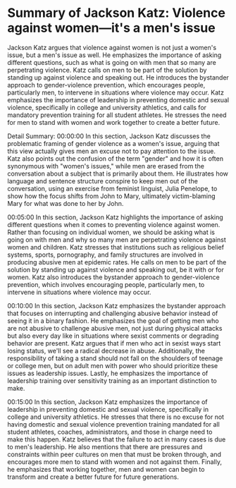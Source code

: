 # Summary of Jackson Katz: Violence against women—it's a men's issue

Jackson Katz argues that violence against women is not just a women's issue, but a men's issue as well. He emphasizes the importance of asking different questions, such as what is going on with men that so many are perpetrating violence. Katz calls on men to be part of the solution by standing up against violence and speaking out. He introduces the bystander approach to gender-violence prevention, which encourages people, particularly men, to intervene in situations where violence may occur. Katz emphasizes the importance of leadership in preventing domestic and sexual violence, specifically in college and university athletics, and calls for mandatory prevention training for all student athletes. He stresses the need for men to stand with women and work together to create a better future.

Detail Summary: 
00:00:00
In this section, Jackson Katz discusses the problematic framing of gender violence as a women's issue, arguing that this view actually gives men an excuse not to pay attention to the issue. Katz also points out the confusion of the term "gender" and how it is often synonymous with "women's issues," while men are erased from the conversation about a subject that is primarily about them. He illustrates how language and sentence structure conspire to keep men out of the conversation, using an exercise from feminist linguist, Julia Penelope, to show how the focus shifts from John to Mary, ultimately victim-blaming Mary for what was done to her by John.

00:05:00
In this section, Jackson Katz highlights the importance of asking different questions when it comes to preventing violence against women. Rather than focusing on individual women, we should be asking what is going on with men and why so many men are perpetrating violence against women and children. Katz stresses that institutions such as religious belief systems, sports, pornography, and family structures are involved in producing abusive men at epidemic rates. He calls on men to be part of the solution by standing up against violence and speaking out, be it with or for women. Katz also introduces the bystander approach to gender-violence prevention, which involves encouraging people, particularly men, to intervene in situations where violence may occur.

00:10:00
In this section, Jackson Katz emphasizes the bystander approach that focuses on interrupting and challenging abusive behavior instead of seeing it in a binary fashion. He emphasizes the goal of getting men who are not abusive to challenge abusive men, not just during physical attacks but also every day like in situations where sexist comments or degrading behavior are present. Katz argues that if men who act in sexist ways start losing status, we'll see a radical decrease in abuse. Additionally, the responsibility of taking a stand should not fall on the shoulders of teenage or college men, but on adult men with power who should prioritize these issues as leadership issues. Lastly, he emphasizes the importance of leadership training over sensitivity training as an important distinction to make.

00:15:00
In this section, Jackson Katz emphasizes the importance of leadership in preventing domestic and sexual violence, specifically in college and university athletics. He stresses that there is no excuse for not having domestic and sexual violence prevention training mandated for all student athletes, coaches, administrators, and those in charge need to make this happen. Katz believes that the failure to act in many cases is due to men's leadership. He also mentions that there are pressures and constraints within peer cultures on men that must be broken through, and encourages more men to stand with women and not against them. Finally, he emphasizes that working together, men and women can begin to transform and create a better future for future generations.

